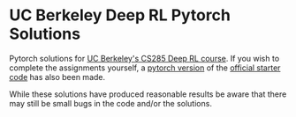 # UC Berkeley Deep RL Pytorch Solutions

Pytorch solutions for [UC Berkeley's CS285 Deep RL course](http://rail.eecs.berkeley.edu/deeprlcourse/). If you wish to complete the assignments yourself, a [pytorch version](https://github.com/mdeib/berkeley-deep-RL-pytorch-starter) of the [official starter code](https://github.com/berkeleydeeprlcourse/homework_fall2019) has also been made.

While these solutions have produced reasonable results be aware that there may still be small bugs in the code and/or the solutions.
